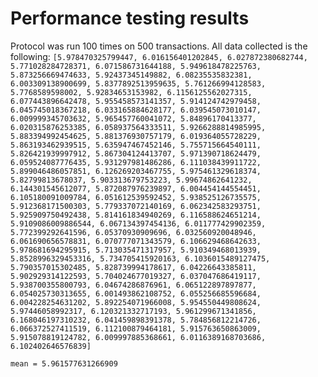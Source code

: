 # Performance testing results

Protocol was run 100 times on 500 transactions. All data collected is the following:
`[5.978470325799447, 6.016156401202845, 6.027872380682744, 5.771028284728371, 6.071586731644188, 5.949618478225763, 5.873256669474633, 5.92437345149882, 6.08235535832381, 6.003309138900699, 5.8377892513959635, 5.761266994128583, 5.7768589598002, 5.92834653153982, 6.1156125562027315, 6.077443896642478, 5.955458573141357, 5.914124742979458, 6.045745018367218, 6.033165884628177, 6.039545073010147, 6.009999345703632, 5.965457760041072, 5.84896170413377, 6.020315876253385, 6.058937564333511, 5.9266288814985995, 5.883394992454625, 5.881376930757179, 6.019364055728229, 5.863193462939515, 5.635947467452146, 5.755715664540111, 5.826421939997912, 5.867304124413707, 5.971390718624479, 6.059524087776435, 5.931297981486286, 6.111038439911722, 5.899046486057851, 6.126269203467755, 5.975461329618374, 5.82799813678037, 5.903313679753223, 5.99674862641232, 6.144301545612077, 5.872087976239897, 6.004454144554451, 6.105180091009784, 6.051612539592452, 5.938525126735575, 5.912368171500303, 5.779337072140169, 6.062342583293751, 5.925909750492438, 5.814161834940269, 6.116588624651214, 5.9109086009886544, 6.067134397454136, 6.011777429902359, 5.772399292641596, 6.05370930909696, 6.032560920048946, 6.061690656578831, 6.070777071343579, 6.106629468642633, 5.978681694295915, 5.713035471317957, 5.910349468013939, 5.8528996329453316, 5.734705415920163, 6.1036015489127475, 5.790357015302485, 5.828739994178617, 6.04226643385811, 5.902929314122593, 5.704024677019327, 6.037047686419117, 5.938700355800793, 6.04674286876961, 6.065122897897877, 6.054025730313655, 6.001493862108752, 6.055256685596684, 6.004228254631202, 5.892254071966008, 5.954550449808624, 5.97446058992317, 6.120321332717193, 5.961299671341856, 6.168046197310232, 6.041459898391378, 5.784856812214726, 6.066372527411519, 6.112100879464181, 5.915763650863009, 5.915078819124782, 6.009997885368661, 6.0116389168703686, 6.102402646576839]`

`mean = 5.961577631266909`
